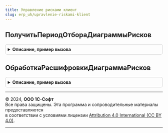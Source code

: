 ```yaml
---
title: Управление рисками клиент
slug: erp_uh/upravlenie-riskami-klient
---
```



## ПолучитьПериодОтбораДиаграммыРисков
<details style="margin: 1em 0; padding: 0.5em; border: 1px solid #ccc; border-radius: 6px;">

<summary style="font-weight: bold; cursor: pointer;">Описание, пример вызова</summary>

```bsl
// Модуль Реализует логику работы подсистемы УправлениеРисками в контексте
// клиентского кода.
////////////////////////////////////////////////////////////////////////////////

// Возвращает период отбора, установленной на форме ФормаВход отчета ДиаграммаРисков.
Функция ПолучитьПериодОтбораДиаграммыРисков(ФормаВход) Экспорт
```

Пример вызова
```bsl
Результат = УправлениеРискамиКлиент.ПолучитьПериодОтбораДиаграммыРисков(ФормаВход));
```
</details>

## ОбработкаРасшифровкиДиаграммаРисков
<details style="margin: 1em 0; padding: 0.5em; border: 1px solid #ccc; border-radius: 6px;">

<summary style="font-weight: bold; cursor: pointer;">Описание, пример вызова</summary>

```bsl

// См. ОтчетыКлиентПереопределяемый.ОбработкаРасшифровки.
Процедура ОбработкаРасшифровкиДиаграммаРисков(ФормаОтчета, Элемент, Расшифровка, СтандартнаяОбработка) Экспорт
```

Пример вызова
```bsl
УправлениеРискамиКлиент.ОбработкаРасшифровкиДиаграммаРисков(ФормаОтчета, Элемент, Расшифровка, СтандартнаяОбработка) 
```
</details>

---

© 2024, **ООО 1С-Софт**  
Все права защищены. Эта программа и сопроводительные материалы предоставляются  
в соответствии с условиями лицензии [Attribution 4.0 International (CC BY 4.0)](https://creativecommons.org/licenses/by/4.0/legalcode).

---
